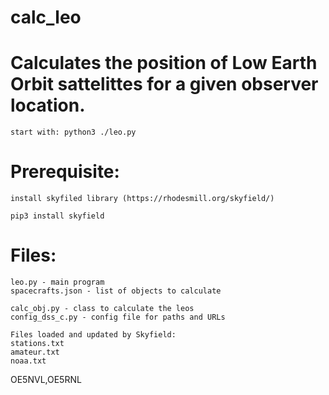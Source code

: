 # calc_leo

# Calculates the position of Low Earth Orbit sattelittes for a given observer location.
```
start with: python3 ./leo.py
```
# Prerequisite:
```
install skyfiled library (https://rhodesmill.org/skyfield/)
```
```
pip3 install skyfield
```
# Files:
```
leo.py - main program
spacecrafts.json - list of objects to calculate
```
```
calc_obj.py - class to calculate the leos
config_dss_c.py - config file for paths and URLs
```
```
Files loaded and updated by Skyfield:
stations.txt
amateur.txt
noaa.txt
```
OE5NVL,OE5RNL

